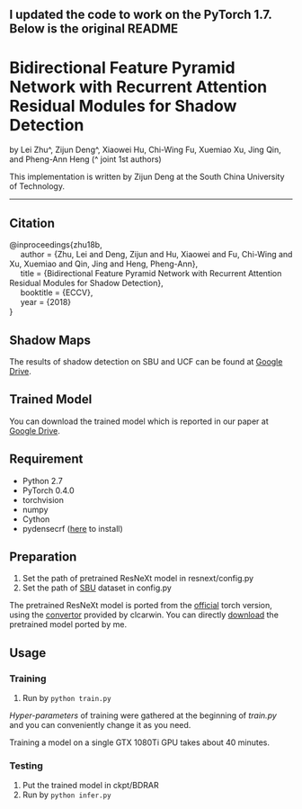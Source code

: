 ## I updated the code to work on the PyTorch 1.7. Below is the original README


# Bidirectional Feature Pyramid Network with Recurrent Attention Residual Modules for Shadow Detection

by Lei Zhu^, Zijun Deng^, Xiaowei Hu, Chi-Wing Fu, Xuemiao Xu, Jing Qin, and Pheng-Ann Heng (^ joint 1st authors)

This implementation is written by Zijun Deng at the South China University of Technology.

***

## Citation
@inproceedings{zhu18b,   
&nbsp;&nbsp;&nbsp;&nbsp;  author = {Zhu, Lei and Deng, Zijun and Hu, Xiaowei and Fu, Chi-Wing and Xu, Xuemiao and Qin, Jing and Heng, Pheng-Ann},    
&nbsp;&nbsp;&nbsp;&nbsp;  title = {Bidirectional Feature Pyramid Network with Recurrent Attention Residual Modules for Shadow Detection},    
&nbsp;&nbsp;&nbsp;&nbsp;  booktitle = {ECCV},    
&nbsp;&nbsp;&nbsp;&nbsp;  year  = {2018}    
}

## Shadow Maps
The results of shadow detection on SBU and UCF can be found at [Google Drive](https://drive.google.com/open?id=1Fhg5iuB2MSBtzklliXU65EwNbakfCkC1).

## Trained Model
You can download the trained model which is reported in our paper at [Google Drive](https://drive.google.com/open?id=1Cw3nUmWEmnTnAVXPn3xZYhQ_uzmWmsr7).

## Requirement
* Python 2.7
* PyTorch 0.4.0
* torchvision
* numpy
* Cython
* pydensecrf ([here](https://github.com/Andrew-Qibin/dss_crf) to install)

## Preparation
1. Set the path of pretrained ResNeXt model in resnext/config.py
2. Set the path of [SBU](https://www3.cs.stonybrook.edu/~cvl/dataset.html) dataset in config.py

The pretrained ResNeXt model is ported from the [official](https://github.com/facebookresearch/ResNeXt) torch version,
using the [convertor](https://github.com/clcarwin/convert_torch_to_pytorch) provided by clcarwin. 
You can directly [download](https://drive.google.com/open?id=1dnH-IHwmu9xFPlyndqI6MfF4LvH6JKNQ) the pretrained model ported by me.

## Usage

### Training
1. Run by ```python train.py```

*Hyper-parameters* of training were gathered at the beginning of *train.py* and you can conveniently 
change it as you need.

Training a model on a single GTX 1080Ti GPU takes about 40 minutes.

### Testing
1. Put the trained model in ckpt/BDRAR
2. Run by ```python infer.py```
